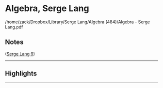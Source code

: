 # Algebra, Serge Lang
/home/zack/Dropbox/Library/Serge Lang/Algebra (484)/Algebra - Serge Lang.pdf
## Notes
 (<a href="file:////home/zack/Dropbox/Library/Serge Lang/Algebra (484)/Algebra - Serge Lang.pdf#page=9" target="_blank">Serge Lang 9</a>)</p><hr>
## Highlights
<hr>
